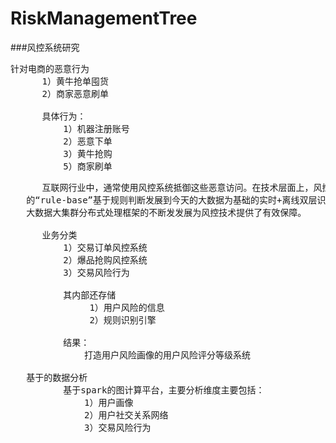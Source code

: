 # RiskManagementTree
###风控系统研究


<pre>
针对电商的恶意行为
      1）黄牛抢单囤货
      2）商家恶意刷单

      具体行为：
          1）机器注册账号
          2）恶意下单
          3）黄牛抢购
          5）商家刷单
</pre>

<pre>
      互联网行业中，通常使用风控系统抵御这些恶意访问。在技术层面上，风控领域已经逐渐由传统
   的“rule-base”基于规则判断发展到今天的大数据为基础的实时+离线双层识别。Hadoop, Spark等
   大数据大集群分布式处理框架的不断发发展为风控技术提供了有效保障。

      业务分类
          1）交易订单风控系统
          2）爆品抢购风控系统
          3）交易风险行为

          其内部还存储
               1）用户风险的信息
               2）规则识别引擎
               
          结果：
              打造用户风险画像的用户风险评分等级系统

   基于的数据分析
          基于spark的图计算平台，主要分析维度主要包括：
              1）用户画像
              2）用户社交关系网络
              3）交易风险行为
</pre>